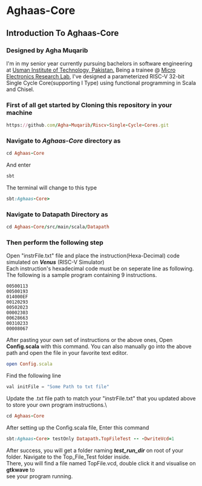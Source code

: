 # Aghaas-Core

## Introduction To Aghaas-Core

### Designed by Agha Muqarib
I'm in my senior year currently pursuing bachelors in software engineering at [Usman Institute of Technology, Pakistan.](https://www.uit.edu/) Being a trainee @ [Micro Electronics Research Lab](https://github.com/merledu), I've designed a parameterized RISC-V 32-bit Single Cycle Core(supporting I Type) using functional programming in Scala and Chisel.

### First of all get started by Cloning this repository in your machine
```ruby
https://github.com/Agha-Muqarib/Riscv-Single-Cycle-Cores.git
```

### Navigate to ***Aghaas-Core*** directory as
```ruby
cd Aghaas-Core
```

And enter
```ruby
sbt
```

The terminal will change to this type
```ruby
sbt:Aghaas-Core>
```

### Navigate to Datapath Directory as

```ruby
cd Aghaas-Core/src/main/scala/Datapath
```

### Then perform the following step

Open  "instrFile.txt" file and place the instruction(Hexa-Decimal) code simulated on ***Venus*** (RISC-V Simulator)\
Each instruction's hexadecimal code must be on seperate line as following. The following is a sample program containing 9 instructions.
```
00500113
00500193
014000EF
00120293
00502023
00002303
00628663
00310233
00008067
```

After pasting your own set of instructions or the above ones, Open **Config.scala** with this command. You can also manually go into the above path and open the file in your favorite text editor.
```ruby
open Config.scala
```

Find the following line
``` python
val initFile = "Some Path to txt file"
```

Update the .txt file path to match your "instrFile.txt" that you updated above to store your own program instructions.\
```ruby
cd Aghaas-Core
```

After setting up the Config.scala file, Enter this command
```ruby
sbt:Aghaas-Core> testOnly Datapath.TopFileTest -- -DwriteVcd=1
```

After success, you will get a folder naming ***test_run_dir*** on root of your folder. Navigate to the Top_File_Test folder inside.\
There, you will find a file named TopFile.vcd, double click it and visualise on **gtkwave** to\
see your program running.


